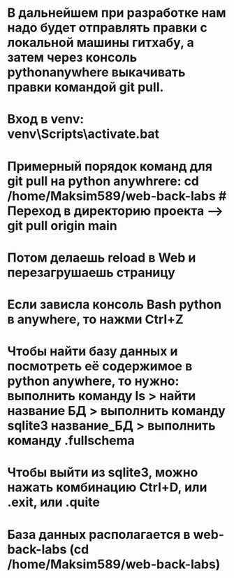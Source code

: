 # В дальнейшем при разработке нам надо будет отправлять правки с локальной машины гитхабу, а затем через консоль pythonanywhere выкачивать правки командой git pull.

# Вход в venv: venv\Scripts\activate.bat

# Примерный порядок команд для git pull на python anywhrere: cd /home/Maksim589/web-back-labs  # Переход в директорию проекта --> git pull origin main    

# Потом делаешь reload в Web и перезагрушаешь страницу

# Если зависла консоль Bash python в anywhere, то нажми Ctrl+Z

# Чтобы найти базу данных и посмотреть её содержимое в python anywhere, то нужно: выполнить команду ls > найти название БД > выполнить команду sqlite3 название_БД > выполнить команду .fullschema

# Чтобы выйти из sqlite3, можно нажать комбинацию Ctrl+D, или .exit, или .quite

# База данных располагается в web-back-labs (cd /home/Maksim589/web-back-labs)
